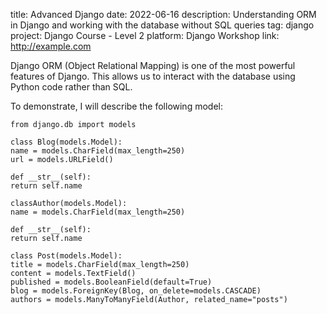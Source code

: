 ﻿title: Advanced Django
date: 2022-06-16
description: Understanding ORM in Django and working with the database without SQL queries
tag: django
project: Django Course - Level 2
platform: Django Workshop
link: http://example.com

Django ORM (Object Relational Mapping) is one of the most powerful features of Django. This allows us to interact with the database using Python code rather than SQL.

To demonstrate, I will describe the following model:

	from django.db import models

	class Blog(models.Model):
	name = models.CharField(max_length=250)
	url = models.URLField()

	def __str__(self):
	return self.name

	classAuthor(models.Model):
	name = models.CharField(max_length=250)

	def __str__(self):
	return self.name

	class Post(models.Model):
	title = models.CharField(max_length=250)
	content = models.TextField()
	published = models.BooleanField(default=True)
	blog = models.ForeignKey(Blog, on_delete=models.CASCADE)
	authors = models.ManyToManyField(Author, related_name="posts")